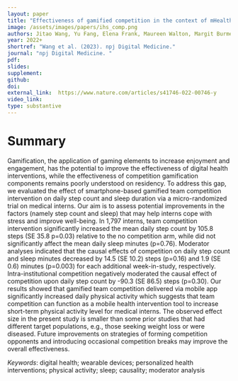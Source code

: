 ```yaml
---
layout: paper
title: "Effectiveness of gamified competition in the context of mHealth intervention for medical interns: a clustered micro-randomized trial"
image: /assets/images/papers/ihs_comp.png
authors: Jitao Wang, Yu Fang, Elena Frank, Maureen Walton, Margit Burmeister, Ambuj Tewari, Walter Dempsey, Timothy NeCamp, Srijan Sen, Zhenke Wu
year: 2022+
shortref: "Wang et al. (2023). npj Digital Medicine."
journal: "npj Digital Medicine. "
pdf:
slides: 
supplement:
github: 
doi:  
external_link:  https://www.nature.com/articles/s41746-022-00746-y
video_link: 
type: substantive
---
```


# Summary 

Gamification, the application of gaming elements to increase enjoyment and engagement, has the potential to improve the effectiveness of digital health interventions, while the effectiveness of competition gamification components remains poorly understood on residency. To address this gap, we evaluated the effect of smartphone-based gamified team competition intervention on daily step count and sleep duration via a micro-randomized trial on medical interns. Our aim is to assess potential improvements in the factors (namely step count and sleep) that may help interns cope with stress and improve well-being. In 1,797 interns, team competition intervention significantly increased the mean daily step count by 105.8 steps (SE 35.8 p=0.03) relative to the no competition arm, while did not significantly affect the mean daily sleep minutes (p=0.76). Moderator analyses indicated that the causal effects of competition on daily step count and sleep minutes decreased by 14.5 (SE 10.2) steps (p=0.16) and 1.9 (SE 0.6) minutes (p=0.003) for each additional week-in-study, respectively. Intra-institutional competition negatively moderated the causal effect of competition upon daily step count by -90.3 (SE 86.5) steps (p=0.30). Our results showed that gamified team competition delivered via mobile app significantly increased daily physical activity which suggests that team competition can function as a mobile health intervention tool to increase short-term physical activity level for medical interns. The observed effect size in the present study is smaller than some prior studies that had different target populations, e.g., those seeking weight loss or were diseased. Future improvements on strategies of forming competition opponents and introducing occasional competition breaks may improve the overall effectiveness.

*Keywords*: digital health; wearable devices; personalized health interventions; physical activity; sleep; causality; moderator analysis

